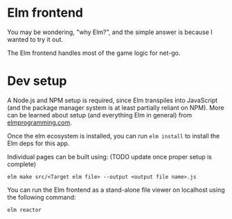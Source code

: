 # Elm frontend

You may be wondering, "why Elm?", and the simple answer is
because I wanted to try it out.

The Elm frontend handles most of the game logic for net-go.

# Dev setup

A Node.js and NPM setup is required, since Elm transpiles into
JavaScript (and the package manager system is at least
partially reliant on NPM). More can be learned about setup
(and everything Elm in general) from [elmprogramming.com](https://elmprogramming.com/).

Once the elm ecosystem is installed, you can run `elm install`
to install the Elm deps for this app.

Individual pages can be built using: (TODO update once proper setup is complete)
```
elm make src/<Target elm file> --output <output file name>.js
```

You can run the Elm frontend as a stand-alone file viewer on
localhost using the following command:
```
elm reactor
```
